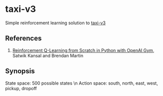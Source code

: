 # taxi-v3
Simple reinforcement learning solution to [taxi-v3](https://gym.openai.com/envs/Taxi-v3/)

## References
1. [Reinforcement Q-Learning from Scratch in Python with OpenAI Gym](https://www.learndatasci.com/tutorials/reinforcement-q-learning-scratch-python-openai-gym/), Satwik Kansal and Brendan Martin

## Synopsis
State space: 500 possible states \n
Action space: south, north, east, west, pickup, dropoff
